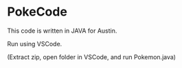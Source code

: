 # PokeCode
This code is written in JAVA for Austin.

Run using VSCode.

(Extract zip, open folder in VSCode, and run Pokemon.java)
